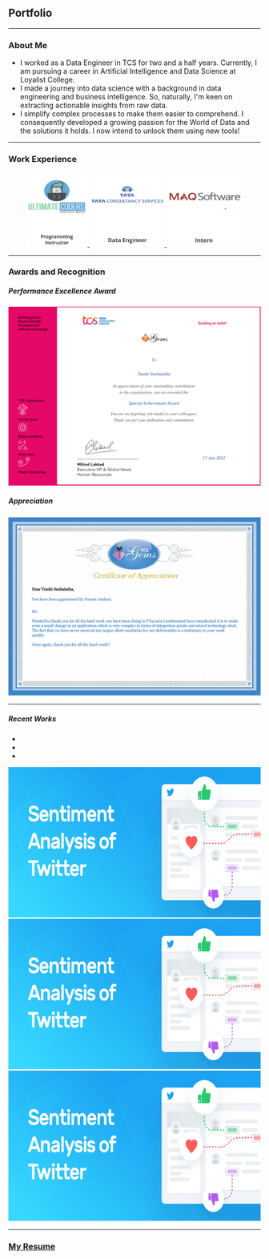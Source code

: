 <!-- Bootstrap CSS -->
<link rel="stylesheet" href="https://maxcdn.bootstrapcdn.com/bootstrap/4.5.2/css/bootstrap.min.css">

## Portfolio
---

### About Me

- I worked as a Data Engineer in TCS for two and a half years. Currently, I am pursuing a career in Artificial Intelligence and Data Science at Loyalist College.
- I made a journey into data science with a background in data engineering and business intelligence. So, naturally, I'm keen on extracting actionable insights from raw data.
- I simplify complex processes to make them easier to comprehend. I consequently developed a growing passion for the World of Data and the solutions it holds. I now intend to unlock them using new tools!

---
<style>
    .hoverEffect img {
        transition: transform 0.3s; 
    }
    .hoverEffect img:hover {
        transform: scale(1.1); 
        cursor: pointer;
    }
</style>
### Work Experience
<div align="Center" style="margin: 10px"; class="hoverEffect"> 
<a href="https://github.com/snehalathatuniki/Twitter_Sentimental_Analysis">
  <img src="images/UC.png?raw=true" alt="Ultimate Coders" width="124">
</a>  
  <a href="https://github.com/snehalathatuniki/Twitter_Sentimental_Analysis">
  <img src="images/tcs.png?raw=true" alt="TCS" width="150">
</a>  
  <a href="https://github.com/snehalathatuniki/Twitter_Sentimental_Analysis">
  <img src="images/maq.png?raw=true" alt="MAQ Software" width="154">
</a>
</div>

---
### Awards and Recognition

##### Performance Excellence Award
<img src="images/Special_Achievement_Award.jpg?raw=true"/>

##### Appreciation
<img src="images/Puneet_Appreciation.jpg?raw=true"/>

---
##### Recent Works


<div id="demo" class="carousel slide" data-ride="carousel">
  <!-- Indicators -->
  <ul class="carousel-indicators">
    <li data-target="#demo" data-slide-to="0" class="active"></li>
    <li data-target="#demo" data-slide-to="1"></li>
    <li data-target="#demo" data-slide-to="2"></li>
  </ul>
  <!-- Slideshow -->
  <div class="carousel-inner">
    <div class="carousel-item active">
      <img src="/images/Sentiment-analysis-of-Twitter-Social.png?raw=true" alt="Image 1" width="1000" height="300">
      <div class="carousel-caption">
      </div>   
    </div>
    <div class="carousel-item">
       <img src="/images/Sentiment-analysis-of-Twitter-Social.png?raw=true" alt="Image 1" width="1000" height="300">
      <div class="carousel-caption">
      </div>   
    </div>
    <div class="carousel-item">
       <img src="/images/Sentiment-analysis-of-Twitter-Social.png?raw=true" alt="Image 1" width="1000" height="300">
      <div class="carousel-caption">
      </div>   
    </div>
  </div>
    <!-- Left and right controls -->
  <a class="carousel-control-prev" href="#demo" data-slide="prev">
    <span class="carousel-control-prev-icon"></span>
  </a>
  <a class="carousel-control-next" href="#demo" data-slide="next">
    <span class="carousel-control-next-icon"></span>
  </a>
</div>

<!-- jQuery library -->
<script src="https://ajax.googleapis.com/ajax/libs/jquery/3.5.1/jquery.min.js"></script>

<!-- Bootstrap JavaScript -->
<script src="https://maxcdn.bootstrapcdn.com/bootstrap/4.5.2/js/bootstrap.min.js"></script>

---

### [My Resume](/pdf/SnehalathaTuniki_Resume.pdf)






